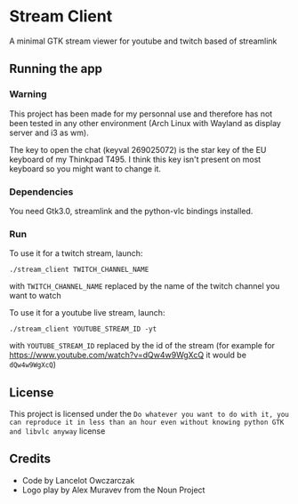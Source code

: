 # Stream Client

A minimal GTK stream viewer for youtube and twitch based of streamlink

## Running the app

### Warning

This project has been made for my personnal use and therefore has not been tested in any other environment (Arch Linux with Wayland as display server and i3 as wm).

The key to open the chat (keyval 269025072) is the star key of the EU keyboard of my Thinkpad T495. I think this key isn't present on most keyboard so you might want to change it.

### Dependencies

You need Gtk3.0, streamlink and the python-vlc bindings installed.

### Run

To use it for a twitch stream, launch:
```
./stream_client TWITCH_CHANNEL_NAME
```
with `TWITCH_CHANNEL_NAME` replaced by the name of the twitch channel you want to watch

To use it for a youtube live stream, launch:
```
./stream_client YOUTUBE_STREAM_ID -yt
```
with `YOUTUBE_STREAM_ID` replaced by the id of the stream (for example for https://www.youtube.com/watch?v=dQw4w9WgXcQ it would be `dQw4w9WgXcQ`)

## License

This project is licensed under the `Do whatever you want to do with it, you can reproduce it in less than an hour even without knowing python GTK and libvlc anyway` license

## Credits

* Code by Lancelot Owczarczak
* Logo play by Alex Muravev from the Noun Project
